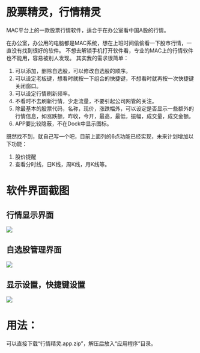# 股票精灵，行情精灵
MAC平台上的一款股票行情软件，适合于在办公室看中国A股的行情。

在办公室，办公用的电脑都是MAC系统，想在上班时间偷偷看一下股市行情，一直没有找到很好的软件。
不想去解锁手机打开软件看，专业的MAC上的行情软件也不能用，容易被别人发现。
其实我的需求很简单：

1. 可以添加，删除自选股，可以修改自选股的顺序。
2. 可以设定老板键，想看时就按一下组合的快捷键，不想看时就再按一次快捷键关闭窗口。
3. 可以设定行情刷新频率。
4. 不看时不去刷新行情，少走流量，不要引起公司网管的关注。
5. 除最基本的股票代码，名称，现价，涨跌幅外，可以设定是否显示一些额外的行情信息，如涨跌额，昨收，今开，最高，最低，振幅，成交量，成交金额。
6. APP要比较隐蔽，不在Dock中显示图标。

既然找不到，就自己写一个吧，目前上面列的6点功能已经实现，未来计划增加以下功能：

1. 股价提醒
2. 查看分时线，日K线，周K线，月K线等。

# 软件界面截图
## 行情显示界面
![](https://github.com/buptwsg/StockSprite/blob/master/hangqing.png)

## 自选股管理界面
![](https://github.com/buptwsg/StockSprite/blob/master/setting_stock_list.png)

## 显示设置，快捷键设置
![](https://github.com/buptwsg/StockSprite/blob/master/setting_ui.png)

# 用法：
可以直接下载“行情精灵.app.zip”，解压后放入“应用程序”目录。
